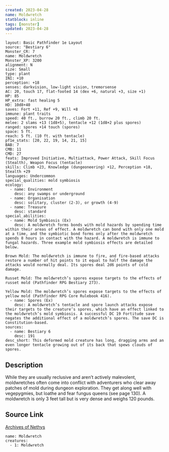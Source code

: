 ```yaml
---
created: 2023-04-28
name: Moldwretch
statblock: inline
tags: [monster]
updated: 2023-04-28
---
```

```statblock
layout: Basic Pathfinder 1e Layout
source: "Bestiary 6"
Monster_CR: 7
name: Moldwretch
Monster_XP: 3200
alignment: N
size: Small
type: plant
INI: +10
perception: +18
senses: darkvision, low-light vision, tremorsense
AC: 20, touch 17, flat-footed 14 (dex +6, natural +3, size +1)
HP: 85
HP_extra: fast healing 5
HD: 10d8+40
saves: Fort +11, Ref +9, Will +8
immune: plant traits
speed: 40 ft., burrow 20 ft., climb 20 ft.
melee: 2 slams +13 (1d8+5), tentacle +12 (1d8+2 plus spores)
ranged: spores +14 touch (spores)
space: 5 ft.
reach: 5 ft. (10 ft. with tentacle)
pf1e_stats: [20, 22, 19, 14, 21, 15]
BAB: 7
CMB: 11
CMD: 27
feats: Improved Initiative, Multiattack, Power Attack, Skill Focus (Stealth), Weapon Focus (tentacle)
skills: Climb +23, Knowledge (dungeoneering) +12, Perception +18, Stealth +29
languages: Undercommon
special_qualities: mold symbiosis
ecology:
  - name: Environment
    desc: any swamps or underground
  - name: Organisation
    desc: solitary, cluster (2-3), or growth (4-9)
  - name: Treasure
    desc: standard
special_abilities:
  - name: Mold Symbiosis (Ex)
    desc: A moldwretch forms bonds with mold hazards by spending time within their areas of effect. A moldwretch can bond with only one mold at a time, and the symbiotic bond forms only after the moldwretch spends 8 hours in contact with the hazard. A moldwretch is immune to fungal hazards. Three example mold symbiosis effects are detailed below. 

Brown Mold: The moldwretch is immune to fire, and fire-based attacks restore a number of hit points to it equal to half the damage the attacks would normally deal. Its spores deal 2d6 points of cold damage. 

Russet Mold: The moldwretch’s spores expose targets to the effects of russet mold (Pathfinder RPG Bestiary 273). 

Yellow Mold: The moldwretch’s spores expose targets to the effects of yellow mold (Pathfinder RPG Core Rulebook 416).
  - name: Spores (Ex)
    desc: A moldwretch’s tentacle and spore launch attacks expose their targets to the creature’s spores, which have an effect linked to the moldwretch’s mold symbiosis. A successful DC 19 Fortitude save negates the additional effect of a moldwretch’s spores. The save DC is Constitution-based.
sources:
  - name: Bestiary 6
    desc: 191
desc_short: This deformed mold creature has long, dragging arms and an even longer tentacle growing out of its back that spews clouds of spores.
```
## Description
While they are usually reclusive and aren’t actively malevolent, moldwretches often come into conflict with adventurers who clear away patches of mold during dungeon exploration. They get along well with vegepygmies, but loathe and fear fungus queens (see page 130). A moldwretch is only 3 feet tall but is very dense and weighs 120 pounds.
## Source Link
[Archives of Nethys](https://aonprd.com/MonsterDisplay.aspx?ItemName=Moldwretch)
```encounter-table
name: Moldwretch
creatures:
  - 1: Moldwretch
```
